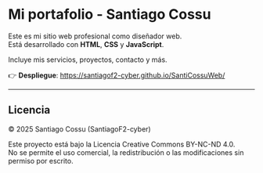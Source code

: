 # Mi portafolio - Santiago Cossu

Este es mi sitio web profesional como diseñador web.  
Está desarrollado con **HTML**, **CSS** y **JavaScript**.

Incluye mis servicios, proyectos, contacto y más.

👉 **Despliegue**: https://santiagof2-cyber.github.io/SantiCossuWeb/

---

## Licencia

© 2025 Santiago Cossu (SantiagoF2-cyber)

Este proyecto está bajo la Licencia Creative Commons BY-NC-ND 4.0.  
No se permite el uso comercial, la redistribución o las modificaciones sin permiso por escrito.
